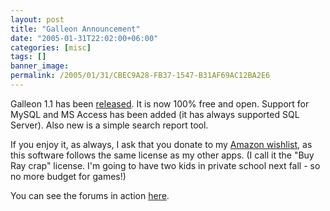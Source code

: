 ```yaml
---
layout: post
title: "Galleon Announcement"
date: "2005-01-31T22:02:00+06:00"
categories: [misc]
tags: []
banner_image: 
permalink: /2005/01/31/CBEC9A28-FB37-1547-B31AF69AC12BA2E6
---
```


Galleon 1.1 has been <a href="http://ray.camdenfamily.com/downloads/forums.zip">released</a>. It is now 100% free and open. Support for MySQL and MS Access has been added (it has always supported SQL Server). Also new is a simple search report tool.

If you enjoy it, as always, I ask that you donate to my <a href="http://www.amazon.com/o/registry/2TCL1D08EZEYE">Amazon  wishlist</a>, as this software follows the same license as my other apps. (I call it the "Buy Ray crap" license. I'm going to have two kids in private school next fall - so no more budget for games!)

You can see the forums in action <a href="http://ray.camdenfamily.com/forums">here</a>.